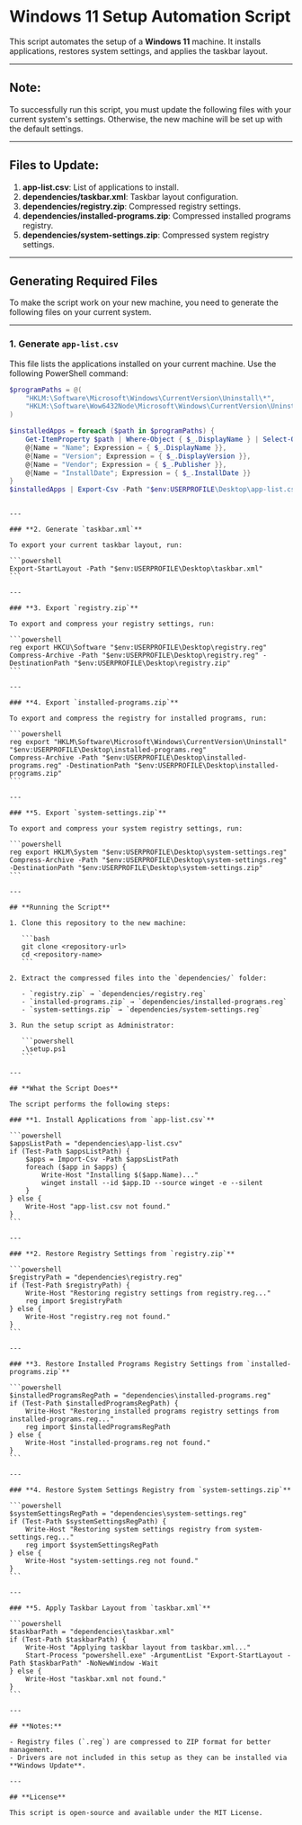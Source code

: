 


# Windows 11 Setup Automation Script

This script automates the setup of a **Windows 11** machine. It installs applications, restores system settings, and applies the taskbar layout.

---

## **Note:**

To successfully run this script, you must update the following files with your current system's settings. Otherwise, the new machine will be set up with the default settings.

---

## **Files to Update:**

1. **app-list.csv**: List of applications to install.
2. **dependencies/taskbar.xml**: Taskbar layout configuration.
3. **dependencies/registry.zip**: Compressed registry settings.
4. **dependencies/installed-programs.zip**: Compressed installed programs registry.
5. **dependencies/system-settings.zip**: Compressed system registry settings.

---

## **Generating Required Files**

To make the script work on your new machine, you need to generate the following files on your current system.

---

### **1. Generate `app-list.csv`**

This file lists the applications installed on your current machine. Use the following PowerShell command:

```powershell
$programPaths = @(
    "HKLM:\Software\Microsoft\Windows\CurrentVersion\Uninstall\*",
    "HKLM:\Software\Wow6432Node\Microsoft\Windows\CurrentVersion\Uninstall\*"
)

$installedApps = foreach ($path in $programPaths) {
    Get-ItemProperty $path | Where-Object { $_.DisplayName } | Select-Object `
    @{Name = "Name"; Expression = { $_.DisplayName }},
    @{Name = "Version"; Expression = { $_.DisplayVersion }},
    @{Name = "Vendor"; Expression = { $_.Publisher }},
    @{Name = "InstallDate"; Expression = { $_.InstallDate }}
}
$installedApps | Export-Csv -Path "$env:USERPROFILE\Desktop\app-list.csv" -NoTypeInformation
```
````

---

### **2. Generate `taskbar.xml`**

To export your current taskbar layout, run:

```powershell
Export-StartLayout -Path "$env:USERPROFILE\Desktop\taskbar.xml"
```

---

### **3. Export `registry.zip`**

To export and compress your registry settings, run:

```powershell
reg export HKCU\Software "$env:USERPROFILE\Desktop\registry.reg"
Compress-Archive -Path "$env:USERPROFILE\Desktop\registry.reg" -DestinationPath "$env:USERPROFILE\Desktop\registry.zip"
```

---

### **4. Export `installed-programs.zip`**

To export and compress the registry for installed programs, run:

```powershell
reg export "HKLM\Software\Microsoft\Windows\CurrentVersion\Uninstall" "$env:USERPROFILE\Desktop\installed-programs.reg"
Compress-Archive -Path "$env:USERPROFILE\Desktop\installed-programs.reg" -DestinationPath "$env:USERPROFILE\Desktop\installed-programs.zip"
```

---

### **5. Export `system-settings.zip`**

To export and compress your system registry settings, run:

```powershell
reg export HKLM\System "$env:USERPROFILE\Desktop\system-settings.reg"
Compress-Archive -Path "$env:USERPROFILE\Desktop\system-settings.reg" -DestinationPath "$env:USERPROFILE\Desktop\system-settings.zip"
```

---

## **Running the Script**

1. Clone this repository to the new machine:

   ```bash
   git clone <repository-url>
   cd <repository-name>
   ```

2. Extract the compressed files into the `dependencies/` folder:

   - `registry.zip` → `dependencies/registry.reg`
   - `installed-programs.zip` → `dependencies/installed-programs.reg`
   - `system-settings.zip` → `dependencies/system-settings.reg`

3. Run the setup script as Administrator:

   ```powershell
   .\setup.ps1
   ```

---

## **What the Script Does**

The script performs the following steps:

### **1. Install Applications from `app-list.csv`**

```powershell
$appsListPath = "dependencies\app-list.csv"
if (Test-Path $appsListPath) {
    $apps = Import-Csv -Path $appsListPath
    foreach ($app in $apps) {
        Write-Host "Installing $($app.Name)..."
        winget install --id $app.ID --source winget -e --silent
    }
} else {
    Write-Host "app-list.csv not found."
}
```

---

### **2. Restore Registry Settings from `registry.zip`**

```powershell
$registryPath = "dependencies\registry.reg"
if (Test-Path $registryPath) {
    Write-Host "Restoring registry settings from registry.reg..."
    reg import $registryPath
} else {
    Write-Host "registry.reg not found."
}
```

---

### **3. Restore Installed Programs Registry Settings from `installed-programs.zip`**

```powershell
$installedProgramsRegPath = "dependencies\installed-programs.reg"
if (Test-Path $installedProgramsRegPath) {
    Write-Host "Restoring installed programs registry settings from installed-programs.reg..."
    reg import $installedProgramsRegPath
} else {
    Write-Host "installed-programs.reg not found."
}
```

---

### **4. Restore System Settings Registry from `system-settings.zip`**

```powershell
$systemSettingsRegPath = "dependencies\system-settings.reg"
if (Test-Path $systemSettingsRegPath) {
    Write-Host "Restoring system settings registry from system-settings.reg..."
    reg import $systemSettingsRegPath
} else {
    Write-Host "system-settings.reg not found."
}
```

---

### **5. Apply Taskbar Layout from `taskbar.xml`**

```powershell
$taskbarPath = "dependencies\taskbar.xml"
if (Test-Path $taskbarPath) {
    Write-Host "Applying taskbar layout from taskbar.xml..."
    Start-Process "powershell.exe" -ArgumentList "Export-StartLayout -Path $taskbarPath" -NoNewWindow -Wait
} else {
    Write-Host "taskbar.xml not found."
}
```

---

## **Notes:**

- Registry files (`.reg`) are compressed to ZIP format for better management.
- Drivers are not included in this setup as they can be installed via **Windows Update**.

---

## **License**

This script is open-source and available under the MIT License.


